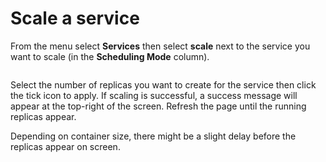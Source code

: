 # Scale a service

From the menu select **Services** then select **scale** next to the service you want to scale (in the **Scheduling Mode** column).

<figure><img src="../..//assets/2.15-docker_services_scale.gif" alt=""><figcaption></figcaption></figure>

Select the number of replicas you want to create for the service then click the tick icon to apply. If scaling is successful, a success message will appear at the top-right of the screen. Refresh the page until the running replicas appear.


Depending on container size, there might be a slight delay before the replicas appear on screen.


